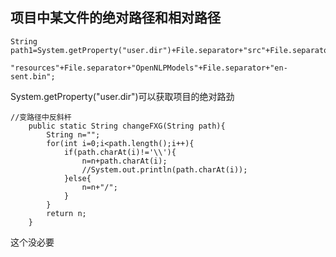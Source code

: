 ## 项目中某文件的绝对路径和相对路径
	String path1=System.getProperty("user.dir")+File.separator+"src"+File.separator+"main"+File.separator+
					"resources"+File.separator+"OpenNLPModels"+File.separator+"en-sent.bin";

System.getProperty("user.dir")可以获取项目的绝对路劲

	//变路径中反斜杆
		public static String changeFXG(String path){
			String n="";
			for(int i=0;i<path.length();i++){
				if(path.charAt(i)!='\\'){
					n=n+path.charAt(i);
					//System.out.println(path.charAt(i));
				}else{
					n=n+"/";
				}
			}	
			return n;
		}
这个没必要